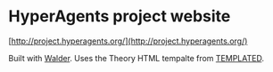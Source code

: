 # HyperAgents project website

[http://project.hyperagents.org/](http://project.hyperagents.org/)

Built with [Walder](https://github.com/KNowledgeOnWebScale/walder/). Uses the Theory HTML tempalte from [TEMPLATED](https://templated.co/).
